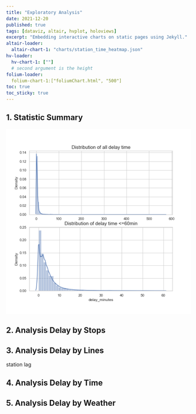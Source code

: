 ```yaml
---
title: "Exploratory Analysis"
date: 2021-12-20
published: true
tags: [dataviz, altair, hvplot, holoviews]
excerpt: "Embedding interactive charts on static pages using Jekyll."
altair-loader:
  altair-chart-1: "charts/station_time_heatmap.json"
hv-loader:
  hv-chart-1: [""]
  # second argument is the height
folium-loader:
  folium-chart-1:["foliumChart.html", "500"]
toc: true
toc_sticky: true
---
```



## 1. Statistic Summary 
![delay_distribution](https://raw.githubusercontent.com/penelope0318/Amtrak_Train_Delay/master/assets/images/delay_distribution.png)

## 2. Analysis Delay by Stops 



## 3. Analysis Delay by Lines

station lag 

## 4. Analysis Delay by Time 

<div id="altair-chart-1"></div>

## 5. Analysis Delay by Weather


